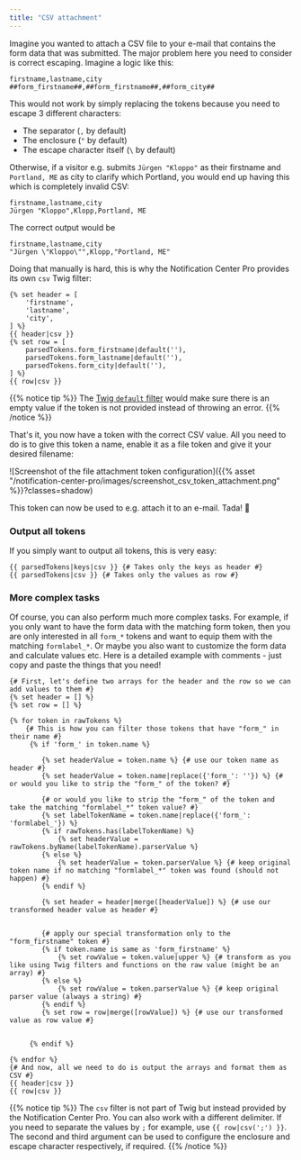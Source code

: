 ```yaml
---
title: "CSV attachment"
---
```


Imagine you wanted to attach a CSV file to your e-mail that contains the form data that was submitted.
The major problem here you need to consider is correct escaping. Imagine a logic like this:

```
firstname,lastname,city
##form_firstname##,##form_firstname##,##form_city##
```

This would not work by simply replacing the tokens because you need to escape 3 different characters:

* The separator (`,` by default)
* The enclosure (`"` by default)
* The escape character itself (`\` by default)

Otherwise, if a visitor e.g. submits `Jürgen "Kloppo"` as their firstname and `Portland, ME` as city to clarify which 
Portland, you would end up having this which is completely invalid CSV:

```
firstname,lastname,city
Jürgen "Kloppo",Klopp,Portland, ME
```

The correct output would be

```
firstname,lastname,city
"Jürgen \"Kloppo\"",Klopp,"Portland, ME"
```

Doing that manually is hard, this is why the Notification Center Pro provides its own `csv` Twig filter:

```twig
{% set header = [
    'firstname', 
    'lastname',
    'city',
] %}
{{ header|csv }}
{% set row = [
    parsedTokens.form_firstname|default(''), 
    parsedTokens.form_lastname|default(''), 
    parsedTokens.form_city|default(''), 
] %}
{{ row|csv }}
```

{{% notice tip %}}
The [Twig `default` filter](https://twig.symfony.com/doc/3.x/filters/default.html) would make sure there is an empty 
value if the token is not provided instead of throwing an error.
{{% /notice %}}

That's it, you now have a token with the correct CSV value. All you need to do is to give this token a name, enable 
it as a file token and give it your desired filename:

![Screenshot of the file attachment token configuration]({{% asset "/notification-center-pro/images/screenshot_csv_token_attachment.png" %}}?classes=shadow)

This token can now be used to e.g. attach it to an e-mail. Tada! 🎉

### Output all tokens

If you simply want to output all tokens, this is very easy:

```twig
{{ parsedTokens|keys|csv }} {# Takes only the keys as header #}
{{ parsedTokens|csv }} {# Takes only the values as row #}
````

### More complex tasks

Of course, you can also perform much more complex tasks. For example, if you only want to have the form data with the
matching form token, then you are only interested in all `form_*` tokens and want to equip them
with the matching `formlabel_*`. Or maybe you also want to customize the form data and calculate
values etc. Here is a detailed example with comments - just copy and paste the things
that you need!

```twig
{# First, let's define two arrays for the header and the row so we can add values to them #}
{% set header = [] %}
{% set row = [] %}

{% for token in rawTokens %}
    {# This is how you can filter those tokens that have "form_" in their name #}
     {% if 'form_' in token.name %}
     
        {% set headerValue = token.name %} {# use our token name as header #}
        {% set headerValue = token.name|replace({'form_': ''}) %} {# or would you like to strip the "form_" of the token? #}
    
        {# or would you like to strip the "form_" of the token and take the matching "formlabel_*" token value? #}
        {% set labelTokenName = token.name|replace({'form_': 'formlabel_'}) %}
        {% if rawTokens.has(labelTokenName) %}
            {% set headerValue = rawTokens.byName(labelTokenName).parserValue %} 
        {% else %}
            {% set headerValue = token.parserValue %} {# keep original token name if no matching "formlabel_*" token was found (should not happen) #}
        {% endif %}
        
        {% set header = header|merge([headerValue]) %} {# use our transformed header value as header #}


        {# apply our special transformation only to the "form_firstname" token #}
        {% if token.name is same as 'form_firstname' %}
            {% set rowValue = token.value|upper %} {# transform as you like using Twig filters and functions on the raw value (might be an array) #}
        {% else %}
            {% set rowValue = token.parserValue %} {# keep original parser value (always a string) #}
        {% endif %}
        {% set row = row|merge([rowValue]) %} {# use our transformed value as row value #}
        
        
     {% endif %}

{% endfor %}
{# And now, all we need to do is output the arrays and format them as CSV #}
{{ header|csv }}
{{ row|csv }}
```

{{% notice tip %}}
The `csv` filter is not part of Twig but instead provided by the Notification Center Pro. You can also work with a 
different delimiter. If you need to separate the values by `;` for example, use `{{ row|csv(';') }}`. The second and 
third argument can be used to configure the enclosure and escape character respectively, if required.
{{% /notice %}}